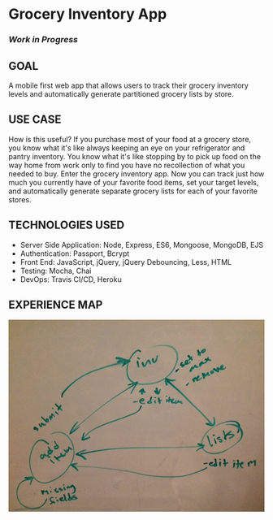 # Grocery Inventory App

### *Work in Progress*

## GOAL
A mobile first web app that allows users to track their grocery inventory levels and automatically generate partitioned grocery lists by store.

## USE CASE
How is this useful? If you purchase most of your food at a grocery store, you know what it's like always keeping an eye on your refrigerator and pantry inventory. You know what it's like stopping by to pick up food on the way home from work only to find you have no recollection of what you needed to buy. Enter the grocery inventory app. Now you can track just how much you currently have of your favorite food items, set your target levels, and automatically generate separate grocery lists for each of your favorite stores.

## TECHNOLOGIES USED

- Server Side Application: Node, Express, ES6, Mongoose, MongoDB, EJS
- Authentication: Passport, Bcrypt
- Front End: JavaScript, jQuery, jQuery Debouncing, Less, HTML
- Testing: Mocha, Chai
- DevOps: Travis CI/CD, Heroku

## EXPERIENCE MAP
![experience map](./misc/experience-map.jpg "experience map")
